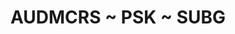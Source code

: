 ---
ee_id_show: '4273'
site: '1'
type: '5'
title: AUDMCRS ~ PSK ~ SUBG
url: audmcrs-psk-subg
live_url:
year: '2015'
venue: Galerie Thaddaeus Ropac
state_country: Pantin
pitch: A great excuse 2 show my wharehouse banger PSK.
ps:
imgs: ropac-pantin-2015-06-install-04-database.jpg,ropac-pantin-2015-06-install-01-database.jpg,ropac-pantin-2015-06-install-02-database.jpg,ropac-pantin-2015-06-install-03-database.jpg,ropac-pantin-2015-06-install-07-database.jpg,ropac-pantin-2015-06-install-06-database.jpg,ropac-pantin-2015-06-install-08-database.jpg,ropac-pantin-2015-06-install-09-database.jpg
things: "[89] [2011-078-since-u-been-gone] 2011-078 Since U Been Gone,[2217] [2011-156-audmcrs-installation]
  2011-156 The AUDMCRS Underground Dance Music Collection of Recorded Sound,[2242]
  [2013-063-audmcrs-website] 2013-063 AUDMCRS website,[4272] [2014-146-psk] 2014-146
  PSK"
status:
layout: shows
---